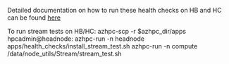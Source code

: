 Detailed documentation on how to run these health checks on HB and HC can be found [here](https://techcommunity.microsoft.com/t5/AzureCAT/Health-checks-for-HPC-workloads-on-Microsoft-Azure/ba-p/837843)

To run stream tests on HB/HC:
azhpc-scp -r $azhpc_dir/apps hpcadmin@headnode:
azhpc-run -n headnode apps/health_checks/install_stream_test.sh
azhpc-run -n compute /data/node_utils/Stream/stream_test.sh
